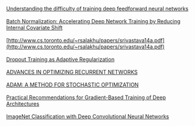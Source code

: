 [Understanding the difficulty of training deep feedforward neural networks](http://jmlr.org/proceedings/papers/v9/glorot10a/glorot10a.pdf)
<br/><br/>
[Batch Normalization: Accelerating Deep Network Training by Reducing Internal Covariate Shift](https://arxiv.org/pdf/1502.03167.pdf)
<br/><br/>
[http://www.cs.toronto.edu/~rsalakhu/papers/srivastava14a.pdf](http://www.cs.toronto.edu/~rsalakhu/papers/srivastava14a.pdf)
<br/><br/>
[Dropout Training as Adaptive Regularization](http://papers.nips.cc/paper/4882-dropout-training-as-adaptive-regularization.pdf)
<br/><br/>
[ADVANCES IN OPTIMIZING RECURRENT NETWORKS](https://arxiv.org/pdf/1212.0901v2.pdf)
<br/><br/>
[ADAM: A METHOD FOR STOCHASTIC OPTIMIZATION](https://arxiv.org/pdf/1412.6980.pdf)
<br/><br/>
[Practical Recommendations for Gradient-Based Training of Deep Architectures](https://arxiv.org/pdf/1206.5533v2.pdf)
<br/><br/>
[ImageNet Classification with Deep Convolutional Neural Networks](http://papers.nips.cc/paper/4824-imagenet-classification-with-deep-convolutional-neural-networks.pdf)
